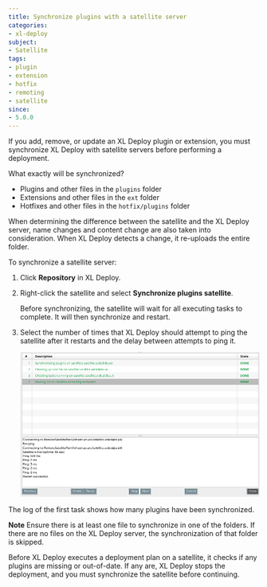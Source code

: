```yaml
---
title: Synchronize plugins with a satellite server
categories:
- xl-deploy
subject:
- Satellite
tags:
- plugin
- extension
- hotfix
- remoting
- satellite
since:
- 5.0.0
---
```


If you add, remove, or update an XL Deploy plugin or extension, you must synchronize XL Deploy with satellite servers before performing a deployment.

What exactly will be synchronized?

* Plugins and other files in the `plugins` folder
* Extensions and other files in the `ext` folder
* Hotfixes and other files in the `hotfix/plugins` folder

When determining the difference between the satellite and the XL Deploy server, name changes and content change are also taken into consideration. When XL Deploy detects a change, it re-uploads the entire folder.

To synchronize a satellite server:

1. Click **Repository** in XL Deploy.
2. Right-click the satellite and select **Synchronize plugins satellite**.

    Before synchronizing, the satellite will wait for all executing tasks to complete. It will then synchronize and restart.

3. Select the number of times that XL Deploy should attempt to ping the satellite after it restarts and the delay between attempts to ping it.

    ![image](images/synchronize-a-satellite-result.png)

The log of the first task shows how many plugins have been synchronized.

**Note** Ensure there is at least one file to synchronize in one of the folders. If there are no files on the XL Deploy server, the synchronization of that folder is skipped.

Before XL Deploy executes a deployment plan on a satellite, it checks if any plugins are missing or out-of-date. If any are, XL Deploy stops the deployment, and you must synchronize the satellite before continuing.
